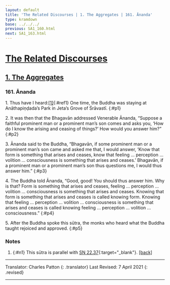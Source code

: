 ```yaml
---
layout: default
title: 'The Related Discourses | 1. The Aggregates | 161. Ānanda'
type: kramdown
base: ../../../
previous: SA1_160.html
next: SA1_163.html
---
```


# [The Related Discourses](../index.html)
## [1. The Aggregates](index.html)
### 161. Ānanda

1\. Thus have I heard:[\[1\]](#n1){:#ref1} One time, the Buddha was staying at Anāthapiṇḍada’s Park in Jeta’s Grove of Śrāvastī.
{:#p1}

2\. It was then that the Bhagavān addressed Venerable Ānanda, “Suppose a faithful prominent man or a prominent man’s son comes and asks you, ‘How do I know the arising and ceasing of things?’ How would you answer him?”
{:#p2}

3\. Ānanda said to the Buddha, “Bhagavān, if some prominent man or a prominent man’s son came and asked me that, I would answer, ‘Know that form is something that arises and ceases, know that feeling … perception … volition … consciousness is something that arises and ceases.’ Bhagavān, if a prominent man or a prominent man’s son thus questions me, I would thus answer him.”
{:#p3}

4\. The Buddha told Ānanda, “Good, good! You should thus answer him. Why is that? Form is something that arises and ceases, feeling … perception … volition … consciousness is something that arises and ceases. Knowing that form is something that arises and ceases is called knowing form. Knowing that feeling … perception … volition … consciousness is something that arises and ceases is called knowing feeling … perception … volition … consciousness.”
{:#p4}

5\. After the Buddha spoke this sūtra, the monks who heard what the Buddha taught rejoiced and approved.
{:#p5}

### Notes

1. {:#n1} This sūtra is parallel with [SN 22.37](https://suttacentral.net/sn22.37){:target="_blank"}. [\[back\]](#ref1)

---

Translator: Charles Patton
{: .translator}
Last Revised: 7 April 2021
{: .revised}

---